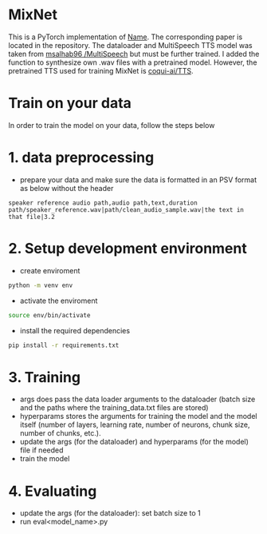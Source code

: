 # MixNet

This is a PyTorch implementation of [Name](link.pdf). The corresponding paper is located in the repository. The dataloader and MultiSpeech TTS model was taken from [msalhab96
/MultiSpeech](https://github.com/msalhab96/MultiSpeech) but must be  further trained. I added the function to synthesize own .wav files with a pretrained model. However, the pretrained TTS used for training MixNet is [coqui-ai/TTS](https://github.com/coqui-ai/tts).


# Train on your data
In order to train the model on your data, follow the steps below 
# 1. data preprocessing 
* prepare your data and make sure the data is formatted in an PSV format as below without the header
```
speaker reference audio path,audio path,text,duration
path/speaker_reference.wav|path/clean_audio_sample.wav|the text in that file|3.2 
```
# 2. Setup development environment
* create enviroment 
```bash
python -m venv env
```
* activate the enviroment
```bash
source env/bin/activate
```
* install the required dependencies
```bash
pip install -r requirements.txt
```
# 3. Training 
* args does pass the data loader arguments to the dataloader (batch size and the paths where the training_data.txt files are stored)
* hyperparams stores the arguments for training the model and the model itself (number of layers, learning rate, number of neurons, chunk size, number of chunks, etc.).
* update the args (for the dataloader) and hyperparams (for the model) file if needed
* train the model 

# 4. Evaluating
* update the args (for the dataloader): set batch size to 1
* run eval<model_name>.py

